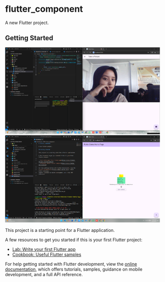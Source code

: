 # flutter_component

A new Flutter project.

## Getting Started


![screenshot](lib/footage/Screenshot%202024-11-05%20103035.png)
![screenshot](lib/footage/Screenshot%202024-11-05%20112342.png)


This project is a starting point for a Flutter application.

A few resources to get you started if this is your first Flutter project:

- [Lab: Write your first Flutter app](https://docs.flutter.dev/get-started/codelab)
- [Cookbook: Useful Flutter samples](https://docs.flutter.dev/cookbook)

For help getting started with Flutter development, view the
[online documentation](https://docs.flutter.dev/), which offers tutorials,
samples, guidance on mobile development, and a full API reference.
